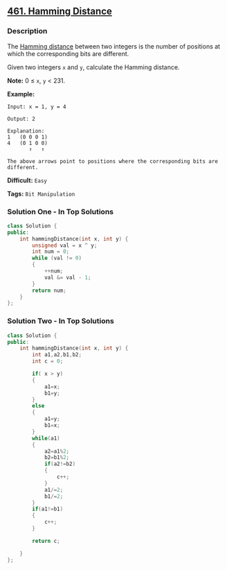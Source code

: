 ## [461. Hamming Distance](https://leetcode.com/problems/hamming-distance/#/description)

### Description

The [Hamming distance](https://en.wikipedia.org/wiki/Hamming_distance) between two integers is the number of positions at which the corresponding bits are different.

Given two integers `x` and `y`, calculate the Hamming distance.

**Note:**
0 ≤ `x`, `y` < 231.

**Example:**

```
Input: x = 1, y = 4

Output: 2

Explanation:
1   (0 0 0 1)
4   (0 1 0 0)
       ↑   ↑

The above arrows point to positions where the corresponding bits are different.
```

**Difficult:** `Easy`

**Tags:** `Bit Manipulation`

### Solution One - In Top Solutions

```c++
class Solution {
public:
    int hammingDistance(int x, int y) {
        unsigned val = x ^ y;
        int num = 0;
        while (val != 0)
        {
            ++num;
            val &= val - 1;
        }
        return num;
    }
};
```

### Solution Two - In Top Solutions

```c++
class Solution {
public:
    int hammingDistance(int x, int y) {
        int a1,a2,b1,b2;
        int c = 0;

        if( x > y)
        {
            a1=x;
            b1=y;
        }
        else
        {
            a1=y;
            b1=x;
        }
        while(a1)
        {
            a2=a1%2;
            b2=b1%2;
            if(a2!=b2)
            {
                c++;
            }
            a1/=2;
            b1/=2;
        }
        if(a1!=b1)
        {
            c++;
        }

        return c;

    }
};
```
